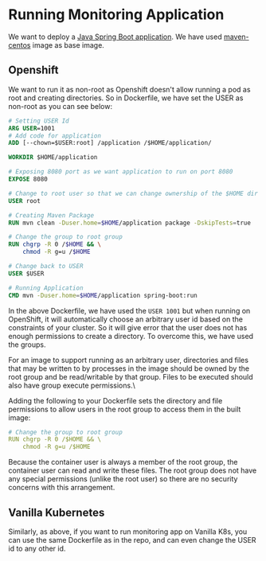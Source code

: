 # Running Monitoring Application

We want to deploy a [Java Spring Boot application](https://github.com/stakater/StakaterJavaMonitoringDemoApp). We have used [maven-centos](https://github.com/stakater/dockerfile-maven-centos) image as base image.

## Openshift

We want to run it as non-root as Openshift doesn't allow running a pod as root and creating directories. So in Dockerfile, we have set the USER as non-root as you can see below:

```Dockerfile
# Setting USER Id
ARG USER=1001
# Add code for application
ADD [--chown=$USER:root] /application /$HOME/application/

WORKDIR $HOME/application

# Exposing 8080 port as we want application to run on port 8080
EXPOSE 8080

# Change to root user so that we can change ownership of the $HOME dir to root group
USER root

# Creating Maven Package
RUN mvn clean -Duser.home=$HOME/application package -DskipTests=true

# Change the group to root group
RUN chgrp -R 0 /$HOME && \
    chmod -R g=u /$HOME

# Change back to USER
USER $USER

# Running Application
CMD mvn -Duser.home=$HOME/application spring-boot:run
```

In the above Dockerfile, we have used the `USER 1001` but when running on OpenShift, it will automatically choose an arbitrary user id based on the constraints of your cluster. So it will give error that the user does not has enough permissions to  create a directory. To overcome this, we have used the groups.

For an image to support running as an arbitrary user, directories and files that may be written to by processes in the image should be owned by the root group and be read/writable by that group. Files to be executed should also have group execute permissions.\\

Adding the following to your Dockerfile sets the directory and file permissions to allow users in the root group to access them in the built image:

```yaml
# Change the group to root group
RUN chgrp -R 0 /$HOME && \
    chmod -R g=u /$HOME
```

Because the container user is always a member of the root group, the container user can read and write these files. The root group does not have any special permissions (unlike the root user) so there are no security concerns with this arrangement.

## Vanilla Kubernetes

Similarly, as above, if you want to run monitoring app on Vanilla K8s, you can use the same Dockerfile as in the repo, and can even change the USER id to any other id.